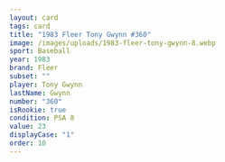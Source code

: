 ```yaml
---
layout: card
tags: card
title: "1983 Fleer Tony Gwynn #360"
image: /images/uploads/1983-fleer-tony-gwynn-8.webp
sport: Baseball
year: 1983
brand: Fleer
subset: ""
player: Tony Gwynn
lastName: Gwynn
number: "360"
isRookie: true
condition: PSA 8
value: 23
displayCase: "1"
order: 10
---
```

